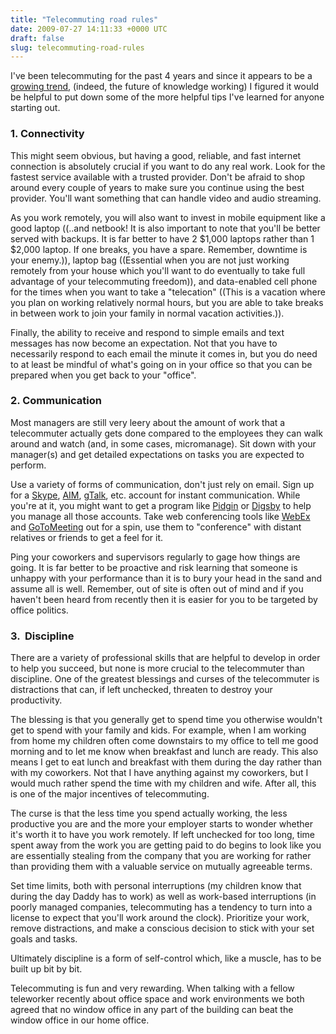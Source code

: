 ```yaml
---
title: "Telecommuting road rules"
date: 2009-07-27 14:11:33 +0000 UTC
draft: false
slug: telecommuting-road-rules
---
```


I've been telecommuting for the past 4 years and since it appears to be a [growing trend](http://www.ivc.ca/studies/us/index.htm), (indeed, the future of knowledge working) I figured it would be helpful to put down some of the more helpful tips I've learned for anyone starting out.

### 1\. Connectivity

This might seem obvious, but having a good, reliable, and fast internet connection is absolutely crucial if you want to do any real work. Look for the fastest service available with a trusted provider. Don't be afraid to shop around every couple of years to make sure you continue using the best provider. You'll want something that can handle video and audio streaming.

As you work remotely, you will also want to invest in mobile equipment like a good laptop ((..and netbook! It is also important to note that you'll be better served with backups. It is far better to have 2 $1,000 laptops rather than 1 $2,000 laptop. If one breaks, you have a spare. Remember, downtime is your enemy.)), laptop bag ((Essential when you are not just working remotely from your house which you'll want to do eventually to take full advantage of your telecommuting freedom)), and data-enabled cell phone for the times when you want to take a "telecation" ((This is a vacation where you plan on working relatively normal hours, but you are able to take breaks in between work to join your family in normal vacation activities.)).

Finally, the ability to receive and respond to simple emails and text messages has now become an expectation. Not that you have to necessarily respond to each email the minute it comes in, but you do need to at least be mindful of what's going on in your office so that you can be prepared when you get back to your "office".

### 2\. Communication

Most managers are still very leery about the amount of work that a telecommuter actually gets done compared to the employees they can walk around and watch (and, in some cases, micromanage). Sit down with your manager(s) and get detailed expectations on tasks you are expected to perform.

Use a variety of forms of communication, don't just rely on email. Sign up for a [Skype](http://www.skype.com/), [AIM](http://dashboard.aim.com/aim), [gTalk](http://www.google.com/talk/), etc. account for instant communication. While you're at it, you might want to get a program like [Pidgin](http://www.pidgin.im/) or [Digsby](http://www.digsby.com/) to help you manage all those accounts. Take web conferencing tools like [WebEx](http://www.webex.com) and [GoToMeeting](http://www.gotomeeting.com/) out for a spin, use them to "conference" with distant relatives or friends to get a feel for it.

Ping your coworkers and supervisors regularly to gage how things are going. It is far better to be proactive and risk learning that someone is unhappy with your performance than it is to bury your head in the sand and assume all is well. Remember, out of site is often out of mind and if you haven't been heard from recently then it is easier for you to be targeted by office politics.

### 3\.  Discipline

There are a variety of professional skills that are helpful to develop in order to help you succeed, but none is more crucial to the telecommuter than discipline. One of the greatest blessings and curses of the telecommuter is distractions that can, if left unchecked, threaten to destroy your productivity.

The blessing is that you generally get to spend time you otherwise wouldn't get to spend with your family and kids. For example, when I am working from home my children often come downstairs to my office to tell me good morning and to let me know when breakfast and lunch are ready. This also means I get to eat lunch and breakfast with them during the day rather than with my coworkers. Not that I have anything against my coworkers, but I would much rather spend the time with my children and wife. After all, this is one of the major incentives of telecommuting.

The curse is that the less time you spend actually working, the less productive you are and the more your employer starts to wonder whether it's worth it to have you work remotely. If left unchecked for too long, time spent away from the work you are getting paid to do begins to look like you are essentially stealing from the company that you are working for rather than providing them with a valuable service on mutually agreeable terms.

Set time limits, both with personal interruptions (my children know that during the day Daddy has to work) as well as work-based interruptions (in poorly managed companies, telecommuting has a tendency to turn into a license to expect that you'll work around the clock). Prioritize your work, remove distractions, and make a conscious decision to stick with your set goals and tasks.

Ultimately discipline is a form of self-control which, like a muscle, has to be built up bit by bit.

Telecommuting is fun and very rewarding. When talking with a fellow teleworker recently about office space and work environments we both agreed that no window office in any part of the building can beat the window office in our home office.
